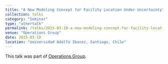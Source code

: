 ```yaml
---
title: "A New Modeling Concept for Facility Location Under Uncertainty"
collection: talks
category: "Seminar"
type: "othertalk"
permalink: /talks/2015-03-10-a-new-modeling-concept-for-facility-location-under-uncertainty
venue: "Operations Group"
date: 2015-03-10
location: "Universidad Adolfo Ibanez, Santiago, Chile"
---
```


This talk was part of [Operations Group](http://www.uai.cl/facultades-y-carreras/escuela-de-negocios/operations-group/people).